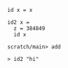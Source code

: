 ``` unison
id x = x

id2 x =
  z = 384849
  id x
```

``` ucm
scratch/main> add
```

``` unison
> id2 "hi"
```
